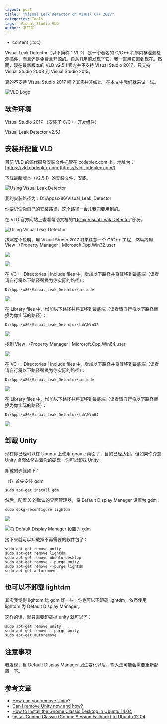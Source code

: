 ```yaml
---
layout: post
title:  "Visual Leak Detector on Visual C++ 2017"
categories: Tools
tags:  Visual_Studio VLD
author: 辛亚平
---
```


* content
{:toc}

Visual Leak Detector（以下简称：VLD） 是一个著名的 C/C++ 程序内存泄漏检测插件，而且还是免费且开源的。自从几年前发现了它，我一直用它直到现在。然而，现在最新版本的 VLD v2.5.1 官方并不支持 Visual Studio 2017，只支持 Visual Studio 2008 到 Visual Studio 2015。

真的不支持 Visual Studio 2017 吗？其实并非如此。在本文中我们就来试一试。

![VLD Logo](/attachment/daily/2017/1003/VLD_VC2017/VLD_Logo.png)



## 软件环境

Visual Studio 2017 （安装了 C/C++ 开发组件）

Visual Leak Detector v2.5.1

## 安装并配置 VLD

目前 VLD 的源代码及安装文件托管在 codeplex.com 上。地址为：[https://vld.codeplex.com](https://vld.codeplex.com/)

下载最新版本（v2.5.1）的安装文件，安装。

![Using Visual Leak Detector](/attachment/daily/2017/1003/VLD_VC2017/A01-01.png)


我的安装路径为：D:\Apps\x86\Visual_Leak_Detector

你要记住你自己的安装路径，这个路径一会儿我们要用到的。


在 VLD 官方网站上查看帮助文档的“[Using Visual Leak Detector](https://vld.codeplex.com/wikipage?title=Using%20Visual%20Leak%20Detector&referringTitle=Documentation)”部分。

![Using Visual Leak Detector](/attachment/daily/2017/1003/VLD_VC2017/VLD_How_to_use.png)

按照这个说明，用 Visual Studio 2017 打来任意一个 C/C++ 工程，然后找到 View ->Property Manager | Microsoft.Cpp.Win32.user


![](/attachment/daily/2017/1003/VLD_VC2017/A01-03.png)

![](/attachment/daily/2017/1003/VLD_VC2017/A01-03_02.png)

在 VC++ Directories | Include files 中，增加以下路径并将其移到最底端（读者请自行将以下路径替换为你实际的路径）：

```
D:\Apps\x86\Visual_Leak_Detector\include
```

![](/attachment/daily/2017/1003/VLD_VC2017/A01-06.png)

在 Library files 中，增加以下路径并将其移到最底端（读者请自行将以下路径替换为你实际的路径）：

```
D:\Apps\x86\Visual_Leak_Detector\lib\Win32
```

![](/attachment/daily/2017/1003/VLD_VC2017/A01-07.png)



找到 View ->Property Manager | Microsoft.Cpp.Win64.user

![](/attachment/daily/2017/1003/VLD_VC2017/A01-08.png)

在 VC++ Directories | Include files 中，增加以下路径并将其移到最底端（读者请自行将以下路径替换为你实际的路径）：

```
D:\Apps\x86\Visual_Leak_Detector\include
```

![](/attachment/daily/2017/1003/VLD_VC2017/A01-10.png)

在 Library files 中，增加以下路径并将其移到最底端（读者请自行将以下路径替换为你实际的路径）：

```
D:\Apps\x86\Visual_Leak_Detector\lib\Win64
```

![](/attachment/daily/2017/1003/VLD_VC2017/A01-12.png)







## 卸载 Unity

现在你已经可以在 Ubuntu 上使用 gnome 桌面了，目的已经达到。但如果你介意 Unity 桌面依然占着你的硬盘，你可以卸载 Unity。

卸载的步骤如下：

（1）首先安装 gdm

```
sudo apt-get install gdm
```

然后，配置 X 的默认的界面管理器，将 Default Display Manager 设置为 gdm：

```
sudo dpkg-reconfigure lightdm
```

![](/attachment/daily/2017/1003/Uninstall-Unity/A02-01.png)

![将 Default Display Manager 设置为 gdm](/attachment/daily/2017/1003/Uninstall-Unity/A02-02.png)


接下来就可以卸载掉不再需要的软件包了：

```
sudo apt-get remove unity
sudo apt-get remove lightdm
sudo apt-get remove ubuntu-desktop
sudo apt-get remove --purge unity
sudo apt-get remove --purge lightdm
sudo apt-get autoremove
```


## 也可以不卸载 lightdm

其实我觉得 lightdm 比 gdm 好一些。你也可以不卸载 lightdm，依然使用 lightdm 为 Default Display Manager。

这样的话，就只需要卸载掉 unity 就可以了：

```
sudo apt-get remove unity
sudo apt-get remove --purge unity
sudo apt-get autoremove
```

## 注意事项

我发现，当 Default Display Manager 发生变化以后，输入法可能会需要重新配置一下。



## 参考文章

- [How can you remove Unity?](https://askubuntu.com/questions/6302/how-can-you-remove-unity)
- [Can I remove Unity now and how?](https://askubuntu.com/questions/651013/can-i-remove-unity-now-and-how)
- [How to Install the Gnome Classic Desktop in Ubuntu 14.04](https://www.howtogeek.com/189912/how-to-install-the-gnome-classic-desktop-in-ubuntu-14.04/)
- [Install Gnome Classic (Gnome Session Fallback) to Ubuntu 12.04](http://blog.csdn.net/shaonan155/article/details/17789619)
